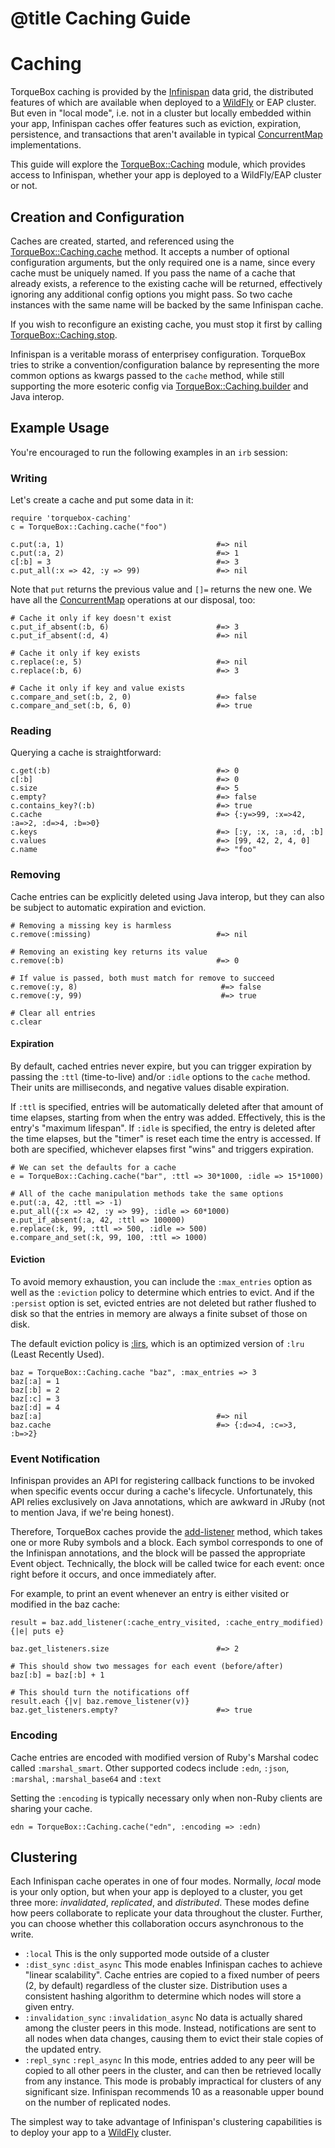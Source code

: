 # @title Caching Guide

# Caching

TorqueBox caching is provided by the [Infinispan] data grid, the
distributed features of which are available when deployed to a
[WildFly] or EAP cluster. But even in "local mode", i.e. not in a
cluster but locally embedded within your app, Infinispan caches offer
features such as eviction, expiration, persistence, and transactions
that aren't available in typical [ConcurrentMap] implementations.

This guide will explore the
[TorqueBox::Caching](TorqueBox/Caching.html) module, which provides
access to Infinispan, whether your app is deployed to a WildFly/EAP
cluster or not.

## Creation and Configuration

Caches are created, started, and referenced using the
[TorqueBox::Caching.cache](TorqueBox/Caching.html#cache-class_method)
method. It accepts a number of optional configuration arguments, but
the only required one is a name, since every cache must be uniquely
named. If you pass the name of a cache that already exists, a
reference to the existing cache will be returned, effectively ignoring
any additional config options you might pass. So two cache instances
with the same name will be backed by the same Infinispan cache.

If you wish to reconfigure an existing cache, you must stop it first
by calling
[TorqueBox::Caching.stop](TorqueBox/Caching.html#stop-class_method).

Infinispan is a veritable morass of enterprisey configuration.
TorqueBox tries to strike a convention/configuration balance by
representing the more common options as kwargs passed to the `cache`
method, while still supporting the more esoteric config via
[TorqueBox::Caching.builder](TorqueBox/Caching.html#builder-class_method)
and Java interop.

## Example Usage

You're encouraged to run the following examples in an `irb` session:

### Writing

Let's create a cache and put some data in it:

    require 'torquebox-caching'
    c = TorqueBox::Caching.cache("foo")

    c.put(:a, 1)                                  #=> nil
    c.put(:a, 2)                                  #=> 1
    c[:b] = 3                                     #=> 3
    c.put_all(:x => 42, :y => 99)                 #=> nil

Note that `put` returns the previous value and `[]=` returns the new
one. We have all the [ConcurrentMap] operations at our disposal, too:

    # Cache it only if key doesn't exist
    c.put_if_absent(:b, 6)                        #=> 3
    c.put_if_absent(:d, 4)                        #=> nil

    # Cache it only if key exists
    c.replace(:e, 5)                              #=> nil
    c.replace(:b, 6)                              #=> 3

    # Cache it only if key and value exists
    c.compare_and_set(:b, 2, 0)                   #=> false
    c.compare_and_set(:b, 6, 0)                   #=> true

### Reading

Querying a cache is straightforward:

    c.get(:b)                                     #=> 0
    c[:b]                                         #=> 0
    c.size                                        #=> 5
    c.empty?                                      #=> false
    c.contains_key?(:b)                           #=> true
    c.cache                                       #=> {:y=>99, :x=>42, :a=>2, :d=>4, :b=>0}
    c.keys                                        #=> [:y, :x, :a, :d, :b]
    c.values                                      #=> [99, 42, 2, 4, 0]
    c.name                                        #=> "foo"

### Removing

Cache entries can be explicitly deleted using Java interop, but they
can also be subject to automatic expiration and eviction.

    # Removing a missing key is harmless
    c.remove(:missing)                            #=> nil

    # Removing an existing key returns its value
    c.remove(:b)                                  #=> 0

    # If value is passed, both must match for remove to succeed
    c.remove(:y, 8)                                #=> false
    c.remove(:y, 99)                               #=> true

    # Clear all entries
    c.clear

#### Expiration

By default, cached entries never expire, but you can trigger
expiration by passing the `:ttl` (time-to-live) and/or `:idle` options
to the `cache` method. Their units are milliseconds, and negative
values disable expiration.

If `:ttl` is specified, entries will be automatically deleted after
that amount of time elapses, starting from when the entry was added.
Effectively, this is the entry's "maximum lifespan". If `:idle` is
specified, the entry is deleted after the time elapses, but the
"timer" is reset each time the entry is accessed. If both are
specified, whichever elapses first "wins" and triggers expiration.

    # We can set the defaults for a cache
    e = TorqueBox::Caching.cache("bar", :ttl => 30*1000, :idle => 15*1000)

    # All of the cache manipulation methods take the same options
    e.put(:a, 42, :ttl => -1)
    e.put_all({:x => 42, :y => 99}, :idle => 60*1000)
    e.put_if_absent(:a, 42, :ttl => 100000)
    e.replace(:k, 99, :ttl => 500, :idle => 500)
    e.compare_and_set(:k, 99, 100, :ttl => 1000)
    
#### Eviction

To avoid memory exhaustion, you can include the `:max_entries` option
as well as the `:eviction` policy to determine which entries to evict.
And if the `:persist` option is set, evicted entries are not deleted
but rather flushed to disk so that the entries in memory are always a
finite subset of those on disk.

The default eviction policy is [:lirs], which is an optimized version
of `:lru` (Least Recently Used).

    baz = TorqueBox::Caching.cache "baz", :max_entries => 3
    baz[:a] = 1
    baz[:b] = 2
    baz[:c] = 3
    baz[:d] = 4
    baz[:a]                                       #=> nil
    baz.cache                                     #=> {:d=>4, :c=>3, :b=>2}

### Event Notification

Infinispan provides an API for registering callback functions to be
invoked when specific events occur during a cache's lifecycle.
Unfortunately, this API relies exclusively on Java annotations, which
are awkward in JRuby (not to mention Java, if we're being honest).

Therefore, TorqueBox caches provide the
[add-listener](TorqueBox/Caching/Cache.html#add_listener-instance_method)
method, which takes one or more Ruby symbols and a block. Each symbol
corresponds to one of the Infinispan annotations, and the block will
be passed the appropriate Event object. Technically, the block will be
called twice for each event: once right before it occurs, and once
immediately after.

For example, to print an event whenever an entry is either visited or
modified in the baz cache:

    result = baz.add_listener(:cache_entry_visited, :cache_entry_modified) {|e| puts e}

    baz.get_listeners.size                        #=> 2

    # This should show two messages for each event (before/after)
    baz[:b] = baz[:b] + 1

    # This should turn the notifications off
    result.each {|v| baz.remove_listener(v)}
    baz.get_listeners.empty?                      #=> true

### Encoding

Cache entries are encoded with modified version of Ruby's Marshal
codec called `:marshal_smart`. Other supported codecs include `:edn`,
`:json`, `:marshal`, `:marshal_base64` and `:text`

Setting the `:encoding` is typically necessary only when non-Ruby
clients are sharing your cache.

    edn = TorqueBox::Caching.cache("edn", :encoding => :edn)

## Clustering

Each Infinispan cache operates in one of four modes. Normally, *local*
mode is your only option, but when your app is deployed to a cluster,
you get three more: *invalidated*, *replicated*, and *distributed*.
These modes define how peers collaborate to replicate your data
throughout the cluster. Further, you can choose whether this
collaboration occurs asynchronous to the write.

* `:local` This is the only supported mode outside of a cluster
* `:dist_sync` `:dist_async` This mode enables Infinispan caches to
  achieve "linear scalability". Cache entries are copied to a fixed
  number of peers (2, by default) regardless of the cluster size.
  Distribution uses a consistent hashing algorithm to determine which
  nodes will store a given entry.
* `:invalidation_sync` `:invalidation_async` No data is actually
  shared among the cluster peers in this mode. Instead, notifications
  are sent to all nodes when data changes, causing them to evict their
  stale copies of the updated entry.
* `:repl_sync` `:repl_async` In this mode, entries added to any peer
  will be copied to all other peers in the cluster, and can then be
  retrieved locally from any instance. This mode is probably
  impractical for clusters of any significant size. Infinispan
  recommends 10 as a reasonable upper bound on the number of
  replicated nodes.

The simplest way to take advantage of Infinispan's clustering
capabilities is to deploy your app to a [WildFly] cluster.

[Infinispan]: http://infinispan.org
[ConcurrentMap]: http://docs.oracle.com/javase/7/docs/api/java/util/concurrent/ConcurrentMap.html
[WildFly]: file.wildfly.html
[:lirs]: http://en.wikipedia.org/wiki/LIRS_caching_algorithm
